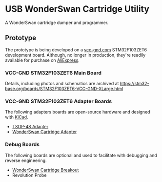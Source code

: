 # USB WonderSwan Cartridge Utility

A WonderSwan cartridge dumper and programmer.

## Prototype

The prototype is being developed on a [vcc-gnd.com](http://vcc-gnd.com) STM32F103ZET6 development board. Although, no longer in production, they're readily available for purchase on [AliExpress](https://www.aliexpress.com/wholesale?SearchText=STM32F103ZET6+Core+Board).

### VCC-GND STM32F103ZET6 Main Board

Details, including photos and schematics are archived at https://stm32-base.org/boards/STM32F103ZET6-VCC-GND-XLarge.html

### VCC-GND STM32F103ZET6 Adapter Boards

The following adapters boards are open-source hardware and designed with [KiCad](https://www.kicad.org/).

* [TSOP-48 Adapter](/Hardware/vccgnd_f103zet6/TSOP48Adapter)
* [WonderSwan Cartridge Adapter](/Hardware/vccgnd_f103zet6/WSCarTAdapter)

### Debug Boards

The following boards are optional and used to facilitate with debugging and reverse engineering.

* [WonderSwan Cartridge Breakout](/Hardware/re/WSCartBreakout)
* Revolution Probe
